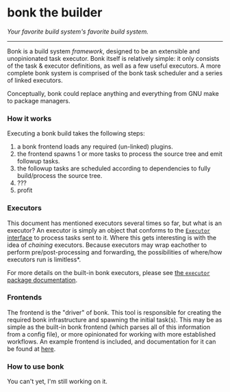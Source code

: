 # bonk the builder
*Your favorite build system's favorite build system.*

---

Bonk is a build system _framework_, designed to be an extensible and unopinionated task executor.
Bonk itself is relatively simple: it only consists of the task & executor definitions, as well as a few useful executors.
A more complete bonk system is comprised of the bonk task scheduler and a series of linked executors.

Conceptually, bonk could replace anything and everything from GNU make to package managers.

### How it works

Executing a bonk build takes the following steps:

1. a bonk frontend loads any required (un-linked) plugins.
1. the frontend spawns 1 or more tasks to process the source tree and emit followup tasks.
1. the followup tasks are scheduled according to dependencies to fully build/process the source tree.
1. ???
1. profit

### Executors

This document has mentioned executors several times so far, but what is an executor?
An executor is simply an object that conforms to the [`Executor` interface](https://pkg.go.dev/go.bonk.build/pkg/task#Executor) to process tasks sent to it.
Where this gets interesting is with the idea of _chaining_ executors.
Because executors may wrap eachother to perform pre/post-processing and forwarding, the possibilities of where/how executors run is limitless*.

For more details on the built-in bonk executors, please see [the `executor` package documentation](https://pkg.go.dev/go.bonk.build/pkg/executor).

### Frontends

The frontend is the "driver" of bonk. This tool is responsible for creating the required bonk infrastructure and spawning the initial task(s).
This may be as simple as the built-in bonk frontend (which parses all of this information from a config file), or more opinionated for working with more established workflows.
An example frontend is included, and documentation for it can be found at [here](cmd/bonk.md).

### How to use bonk

You can't yet, I'm still working on it.
